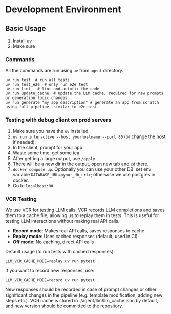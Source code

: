 # Development Environment

## Basic Usage

1) Install [uv](https://docs.astral.sh/uv/getting-started/installation/)
2) Make sure 

### Commands

All the commands are run using `uv` from `agent` directory.

```
uv run test  # run all tests
uv run test_e2e  # only run e2e test
uv run lint   # lint and autofix the code
uv run update_cache  # update the LLM cache, required for new prompts or generation logic changes
uv run generate "my app description" # generate an app from scratch using full pipeline, similar to e2e test
```

### Testing with debug client on prod servers

1. Make sure you have the `uv` installed 
2. `uv run interactive --host yourhostname --port 80` (or change the host if needed);
3. In the client, prompt for your app.
4. Waste some time, get some tea.
5. After getting a large output, use `/apply`
6. There will be a new dir in the output, open new tab and `cd` there.
7. `docker compose up`. Optionally you can use your other DB: set env variable `DATABASE_URL=<your_db_url>`; otherwise we use postgres in docker.
8. Go to `localhost:80`


### VCR Testing

We use VCR for testing LLM calls. VCR records LLM completions and saves them to a cache file, allowing us to replay them in tests. This is useful for testing LLM interactions without making real API calls.

- **Record mode**: Makes real API calls, saves responses to cache
- **Replay mode**: Uses cached responses (default, used in CI)
- **Off mode**: No caching, direct API calls

Default usage (to run tests with cached responses):
```
LLM_VCR_CACHE_MODE=replay uv run pytest .
```

If you want to record new responses, use:

```
LLM_VCR_CACHE_MODE=record uv run pytest .
```
New responses should be recorded in case of prompt changes or other significant changes in the pipeline (e.g. template modification, adding new steps etc.). VCR cache is stored in ./agent/llm/llm_cache.json by default, and new version should be committed to the repository.

